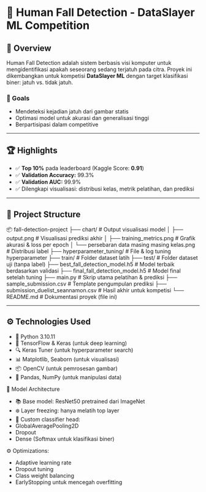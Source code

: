# 🧠 Human Fall Detection - DataSlayer ML Competition

## 📌 Overview
Human Fall Detection adalah sistem berbasis visi komputer untuk mengidentifikasi apakah seseorang sedang terjatuh pada citra. Proyek ini dikembangkan untuk kompetisi **DataSlayer ML** dengan target klasifikasi biner: jatuh vs. tidak jatuh.

### 🎯 Goals
- Mendeteksi kejadian jatuh dari gambar statis
- Optimasi model untuk akurasi dan generalisasi tinggi
- Berpartisipasi dalam competitive

---

## 🏆 Highlights
- ✅ **Top 10%** pada leaderboard (Kaggle Score: **0.91**)
- ✅ **Validation Accuracy:** 99.3%
- ✅ **Validation AUC:** 99.9%
- ✅ Dilengkapi visualisasi: distribusi kelas, metrik pelatihan, dan prediksi

---
## 📁 Project Structure
📦 fall-detection-project
├── chart/                            # Output visualisasi model
│   ├── output.png                    # Visualisasi prediksi akhir
│   ├── training_metrics.png         # Grafik akurasi & loss per epoch
│   └── persebaran data masing masing kelas.png  # Distribusi label
├── hyperparameter_tuning/           # File & log tuning hyperparameter
├── train/                           # Folder dataset latih
├── test/                            # Folder dataset uji (tanpa label)
├── best_fall_detection_model.h5     # Model terbaik berdasarkan validasi
├── final_fall_detection_model.h5    # Model final setelah tuning
├── main.py                          # Skrip utama pelatihan & prediksi
├── sample_submission.csv            # Template pengumpulan prediksi
├── submission_duelist_seannamon.csv # Hasil akhir untuk kompetisi
└── README.md                        # Dokumentasi proyek (file ini)

---

## ⚙️ Technologies Used
- 🐍 Python 3.10.11
- 🔶 TensorFlow & Keras (untuk deep learning)
- 🔍 Keras Tuner (untuk hyperparameter search)
- 📊 Matplotlib, Seaborn (untuk visualisasi)
- 📦 OpenCV (untuk pemrosesan gambar)
- 📄 Pandas, NumPy (untuk manipulasi data)

🧠 Model Architecture
- 📚 Base model: ResNet50 pretrained dari ImageNet
- ❄️ Layer freezing: hanya melatih top layer
- 🧠 Custom classifier head:
- GlobalAveragePooling2D
- Dropout
- Dense (Softmax untuk klasifikasi biner)

⚙️ Optimizations:
- Adaptive learning rate
- Dropout tuning
- Class weight balancing
- EarlyStopping untuk mencegah overfitting
